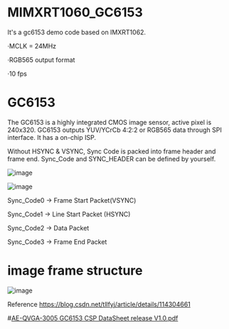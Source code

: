 # MIMXRT1060_GC6153
It's a gc6153 demo code based on IMXRT1062.


·MCLK = 24MHz

·RGB565 output format

·10 fps


# GC6153  
The GC6153 is a highly integrated CMOS image sensor, active pixel is 240x320. GC6153 outputs YUV/YCrCb 4:2:2 or RGB565 data through SPI interface.
It has a on-chip ISP.

Without HSYNC & VSYNC, Sync Code is packed into frame header and frame end. Sync_Code and SYNC_HEADER can be defined by yourself.

![image](https://user-images.githubusercontent.com/88095003/152766915-40f15d60-6d72-4f45-8e6b-2606686b1a8f.png)


![image](https://user-images.githubusercontent.com/88095003/152769229-7830951e-c733-4619-8182-6c0ec63a5b77.png)


Sync_Code0 -> Frame Start Packet(VSYNC)

Sync_Code1 -> Line Start Packet (HSYNC)

Sync_Code2 -> Data Packet

Sync_Code3 -> Frame End Packet



# image frame structure 
![image](https://user-images.githubusercontent.com/88095003/152768604-5bd7099f-5f98-4ea3-907e-0e34e1995d4f.png)

 Reference 
https://blog.csdn.net/tllfyj/article/details/114304661

#[AE-QVGA-3005 GC6153 CSP DataSheet release V1.0.pdf](https://github.com/YanbinH/MIMXRT1060_GC6153/files/8473399/AE-QVGA-3005.GC6153.CSP.DataSheet.release.V1.0.pdf)
